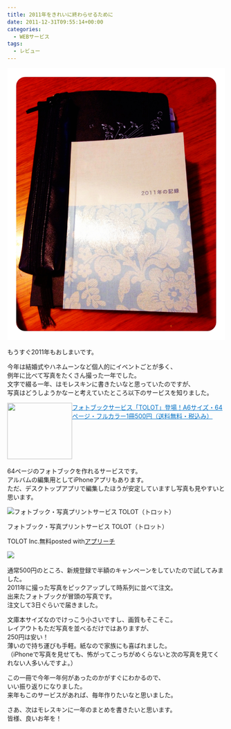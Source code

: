 ```yaml
---
title: 2011年をきれいに終わらせるために
date: 2011-12-31T09:55:14+00:00
categories:
  - WEBサービス
tags:
  - レビュー
---
```

![まとめ](./0691dca8ace130ea57279d58907ef699.jpg)

もうすぐ2011年もおしまいです。

今年は結婚式やハネムーンなど個人的にイベントごとが多く、  
例年に比べて写真をたくさん撮った一年でした。  
文字で綴る一年、はモレスキンに書きたいなと思っていたのですが、  
写真はどうしようかなーと考えていたところ以下のサービスを知りました。

<a href="http://tolot.com/" target="_blank"><img loading="lazy" class="alignleft" src="http://capture.heartrails.com/150x130/shadow?http://tolot.com/" alt="" width="150" height="130" align="left" border="0" /></a><a style="color: #0070c5;" href="http://tolot.com/" target="_blank">フォトブックサービス「TOLOT」登場！A6サイズ・64ページ・フルカラー1冊500円（送料無料・税込み）</a><a href="http://b.hatena.ne.jp/entry/http://tolot.com/" target="_blank"><img src="http://b.hatena.ne.jp/entry/image/http://tolot.com/" alt="" border="0" /></a><br style="clear: both;" />  
64ページのフォトブックを作れるサービスです。  
アルバムの編集用としてiPhoneアプリもあります。  
ただ、デスクトップアプリで編集したほうが安定していますし写真も見やすいと思います。

<div class="appreach"><img src="https://is5-ssl.mzstatic.com/image/thumb/Purple124/v4/6f/82/5a/6f825a55-0114-eecc-9e15-1d9f601e0cce/source/512x512bb.jpg" alt="フォトブック・写真プリントサービス TOLOT（トロット）" class="appreach__icon"><div class="appreach__detail"><p class="appreach__name">フォトブック・写真プリントサービス TOLOT（トロット）</p><p class="appreach__info"><span class="appreach__developper">TOLOT Inc.</span><span class="appreach__price">無料</span><span class="appreach__posted">posted with<a href="https://mama-hack.com/app-reach/" title="アプリーチ" target="_blank" rel="nofollow">アプリーチ</a></span></p></div><div class="appreach__links"><a href="https://apps.apple.com/jp/app/%25E3%2583%2595%25E3%2582%25A9%25E3%2583%2588%25E3%2583%2596%25E3%2583%2583%25E3%2582%25AF-%25E5%2586%2599%25E7%259C%259F%25E3%2583%2597%25E3%2583%25AA%25E3%2583%25B3%25E3%2583%2588%25E3%2582%25B5%25E3%2583%25BC%25E3%2583%2593%25E3%2582%25B9-tolot-%25E3%2583%2588%25E3%2583%25AD%25E3%2583%2583%25E3%2583%2588/id443357356?uo=4" rel="nofollow" class="appreach__aslink"><img src="https://nabettu.github.io/appreach/img/itune_ja.svg"></a></div></div>

通常500円のところ、新規登録で半額のキャンペーンをしていたので試してみました。  
2011年に撮った写真をピックアップして時系列に並べて注文。  
出来たフォトブックが冒頭の写真です。  
注文して3日ぐらいで届きました。

文庫本サイズなのでけっこう小さいですし、画質もそこそこ。  
レイアウトもただ写真を並べるだけではありますが、  
250円は安い！  
薄いので持ち運びも手軽。紙なので家族にも喜ばれました。  
（iPhoneで写真を見せても、怖がってこっちがめくらないと次の写真を見てくれない人多いんですよ。）

この一冊で今年一年何があったのかがすぐにわかるので、  
いい振り返りになりました。  
来年もこのサービスがあれば、毎年作りたいなと思いました。

さあ、次はモレスキンに一年のまとめを書きたいと思います。  
皆様、良いお年を！
